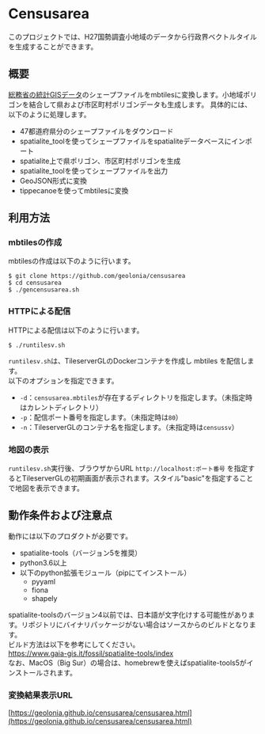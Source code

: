 # Censusarea

このプロジェクトでは、H27国勢調査小地域のデータから行政界ベクトルタイルを生成することができます。

## 概要

[総務省の統計GISデータ](https://www.e-stat.go.jp/gis/statmap-search?page=1&type=2&aggregateUnitForBoundary=A&toukeiCode=00200521&toukeiYear=2015&serveyId=A002005212015&coordsys=1&format=shape)のシェープファイルをmbtilesに変換します。小地域ポリゴンを結合して県および市区町村ポリゴンデータも生成します。
具体的には、以下のように処理します。
+ 47都道府県分のシェープファイルをダウンロード
+ spatialite_toolを使ってシェープファイルをspatialiteデータベースにインポート
+ spatialite上で県ポリゴン、市区町村ポリゴンを生成
+ spatialite_toolを使ってシェープファイルを出力
+ GeoJSON形式に変換
+ tippecanoeを使ってmbtilesに変換

## 利用方法
### mbtilesの作成
mbtilesの作成は以下のように行います。
```
$ git clone https://github.com/geolonia/censusarea  
$ cd censusarea  
$ ./gencensusarea.sh
```
### HTTPによる配信
HTTPによる配信は以下のように行います。
```
$ ./runtilesv.sh  
```
`runtilesv.sh`は、TileserverGLのDockerコンテナを作成し mbtiles を配信します。  
以下のオプションを指定できます。  
* `-d`：`censusarea.mbtiles`が存在するディレクトリを指定します。（未指定時はカレントディレクトリ）
* `-p`：配信ポート番号を指定します。（未指定時は`80`）
* `-n`：TileserverGLのコンテナ名を指定します。（未指定時は`censussv`）

### 地図の表示
`runtilesv.sh`実行後、ブラウザからURL `http://localhost:ポート番号` を指定するとTileserverGLの初期画面が表示されます。スタイル"basic"を指定することで地図を表示できます。  
## 動作条件および注意点
動作には以下のプロダクトが必要です。
+ spatialite-tools（バージョン5を推奨）
+ python3.6以上
+ 以下のpython拡張モジュール（pipにてインストール）
  + pyyaml
  + fiona
  + shapely

spatialite-toolsのバージョン4以前では、日本語が文字化けする可能性があります。リポジトリにバイナリパッケージがない場合はソースからのビルドとなります。  
ビルド方法は以下を参考にしてください。  
https://www.gaia-gis.it/fossil/spatialite-tools/index  
なお、MacOS（Big Sur）の場合は、homebrewを使えばspatialite-tools5がインストールされます。  

### 変換結果表示URL

[https://geolonia.github.io/censusarea/censusarea.html](https://geolonia.github.io/censusarea/censusarea.html)
